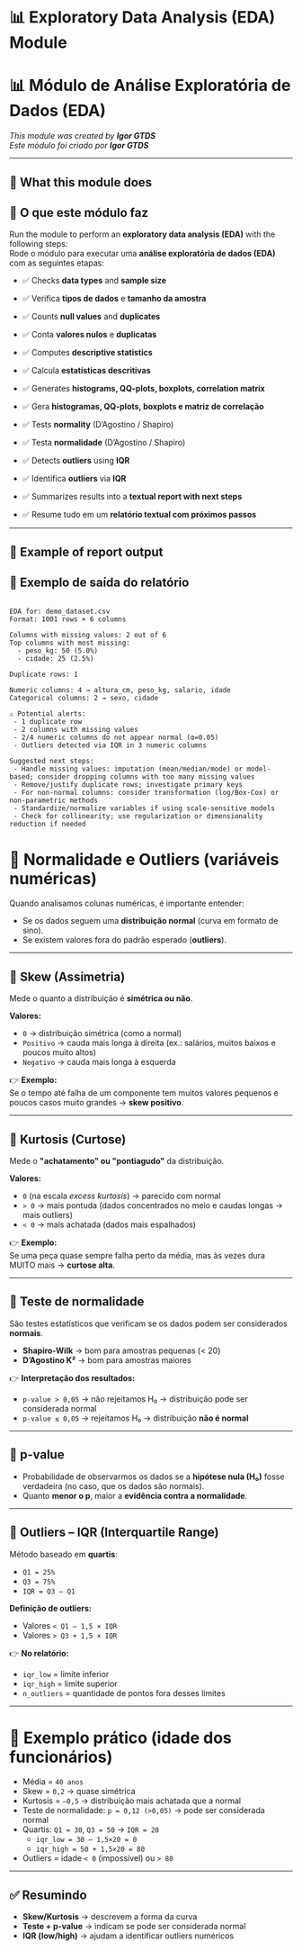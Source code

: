 # 📊 Exploratory Data Analysis (EDA) Module  
# 📊 Módulo de Análise Exploratória de Dados (EDA)  

*This module was created by **Igor GTDS***  
*Este módulo foi criado por **Igor GTDS***  

---

## 🚀 What this module does  
## 🚀 O que este módulo faz  

Run the module to perform an **exploratory data analysis (EDA)** with the following steps:  
Rode o módulo para executar uma **análise exploratória de dados (EDA)** com as seguintes etapas:  

- ✅ Checks **data types** and **sample size**  
- ✅ Verifica **tipos de dados** e **tamanho da amostra**  

- ✅ Counts **null values** and **duplicates**  
- ✅ Conta **valores nulos** e **duplicatas**  

- ✅ Computes **descriptive statistics**  
- ✅ Calcula **estatísticas descritivas**  

- ✅ Generates **histograms, QQ-plots, boxplots, correlation matrix**  
- ✅ Gera **histogramas, QQ-plots, boxplots e matriz de correlação**  

- ✅ Tests **normality** (D’Agostino / Shapiro)  
- ✅ Testa **normalidade** (D’Agostino / Shapiro)  

- ✅ Detects **outliers** using **IQR**  
- ✅ Identifica **outliers** via **IQR**  

- ✅ Summarizes results into a **textual report with next steps**  
- ✅ Resume tudo em um **relatório textual com próximos passos**  

---

## 📄 Example of report output  
## 📄 Exemplo de saída do relatório  

```text

EDA for: demo_dataset.csv
Format: 1001 rows × 6 columns

Columns with missing values: 2 out of 6
Top columns with most missing:
  - peso_kg: 50 (5.0%)
  - cidade: 25 (2.5%)

Duplicate rows: 1

Numeric columns: 4 → altura_cm, peso_kg, salario, idade
Categorical columns: 2 → sexo, cidade

⚠️ Potential alerts:
 - 1 duplicate row
 - 2 columns with missing values
 - 2/4 numeric columns do not appear normal (α=0.05)
 - Outliers detected via IQR in 3 numeric columns

Suggested next steps:
 - Handle missing values: imputation (mean/median/mode) or model-based; consider dropping columns with too many missing values
 - Remove/justify duplicate rows; investigate primary keys
 - For non-normal columns: consider transformation (log/Box-Cox) or non-parametric methods
 - Standardize/normalize variables if using scale-sensitive models
 - Check for collinearity; use regularization or dimensionality reduction if needed

```

# 📌 Normalidade e Outliers (variáveis numéricas)

Quando analisamos colunas numéricas, é importante entender:

- Se os dados seguem uma **distribuição normal** (curva em formato de sino).  
- Se existem valores fora do padrão esperado (**outliers**).  

---

## 🔹 Skew (Assimetria)

Mede o quanto a distribuição é **simétrica ou não**.  

**Valores:**
- `0` → distribuição simétrica (como a normal)  
- `Positivo` → cauda mais longa à direita (ex.: salários, muitos baixos e poucos muito altos)  
- `Negativo` → cauda mais longa à esquerda  

👉 **Exemplo:**  
Se o tempo até falha de um componente tem muitos valores pequenos e poucos casos muito grandes → **skew positivo**.  

---

## 🔹 Kurtosis (Curtose)

Mede o **"achatamento" ou "pontiagudo"** da distribuição.  

**Valores:**
- `0` (na escala *excess kurtosis*) → parecido com normal  
- `> 0` → mais pontuda (dados concentrados no meio e caudas longas → mais outliers)  
- `< 0` → mais achatada (dados mais espalhados)  

👉 **Exemplo:**  
Se uma peça quase sempre falha perto da média, mas às vezes dura MUITO mais → **curtose alta**.  

---

## 🔹 Teste de normalidade

São testes estatísticos que verificam se os dados podem ser considerados **normais**.  

- **Shapiro-Wilk** → bom para amostras pequenas (< 20)  
- **D’Agostino K²** → bom para amostras maiores  

👉 **Interpretação dos resultados:**
- `p-value > 0,05` → não rejeitamos H₀ → distribuição pode ser considerada normal  
- `p-value ≤ 0,05` → rejeitamos H₀ → distribuição **não é normal**  

---

## 🔹 p-value

- Probabilidade de observarmos os dados se a **hipótese nula (H₀)** fosse verdadeira (no caso, que os dados são normais).  
- Quanto **menor o p**, maior a **evidência contra a normalidade**.  

---

## 🔹 Outliers – IQR (Interquartile Range)

Método baseado em **quartis**:  
- `Q1 = 25%`  
- `Q3 = 75%`  
- `IQR = Q3 – Q1`  

**Definição de outliers:**
- Valores `< Q1 – 1,5 × IQR`  
- Valores `> Q3 + 1,5 × IQR`  

👉 **No relatório:**  
- `iqr_low` = limite inferior  
- `iqr_high` = limite superior  
- `n_outliers` = quantidade de pontos fora desses limites  

---

# 📌 Exemplo prático (idade dos funcionários)

- Média = `40 anos`  
- Skew = `0,2` → quase simétrica  
- Kurtosis = `–0,5` → distribuição mais achatada que a normal  
- Teste de normalidade: `p = 0,12 (>0,05)` → pode ser considerada normal  
- Quartis: `Q1 = 30`, `Q3 = 50` → `IQR = 20`  
  - `iqr_low = 30 – 1,5×20 = 0`  
  - `iqr_high = 50 + 1,5×20 = 80`  
- Outliers = idade `< 0` (impossível) ou `> 80`  

---

## ✅ Resumindo

- **Skew/Kurtosis** → descrevem a forma da curva  
- **Teste + p-value** → indicam se pode ser considerada normal  
- **IQR (low/high)** → ajudam a identificar outliers numéricos  

